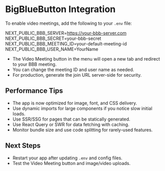 # BigBlueButton Integration

To enable video meetings, add the following to your `.env` file:

NEXT_PUBLIC_BBB_SERVER=https://your-bbb-server.com
NEXT_PUBLIC_BBB_SECRET=your-bbb-secret
NEXT_PUBLIC_BBB_MEETING_ID=your-default-meeting-id
NEXT_PUBLIC_BBB_USER_NAME=YourName

- The Video Meeting button in the menu will open a new tab and redirect to your BBB meeting.
- You can change the meeting ID and user name as needed.
- For production, generate the join URL server-side for security.

## Performance Tips
- The app is now optimized for image, font, and CSS delivery.
- Use dynamic imports for large components if you notice slow initial loads.
- Use SSR/SSG for pages that can be statically generated.
- Use React Query or SWR for data fetching with caching.
- Monitor bundle size and use code splitting for rarely-used features.

## Next Steps
- Restart your app after updating `.env` and config files.
- Test the Video Meeting button and image/video uploads.
